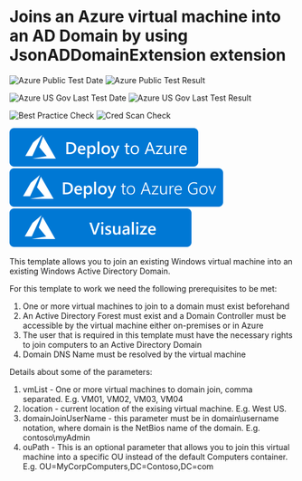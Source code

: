 # Joins an Azure virtual machine into an AD Domain by using JsonADDomainExtension extension

![Azure Public Test Date](https://azurequickstartsservice.blob.core.windows.net/badges/201-vm-domain-join-existing/PublicLastTestDate.svg)
![Azure Public Test Result](https://azurequickstartsservice.blob.core.windows.net/badges/201-vm-domain-join-existing/PublicDeployment.svg)

![Azure US Gov Last Test Date](https://azurequickstartsservice.blob.core.windows.net/badges/201-vm-domain-join-existing/FairfaxLastTestDate.svg)
![Azure US Gov Last Test Result](https://azurequickstartsservice.blob.core.windows.net/badges/201-vm-domain-join-existing/FairfaxDeployment.svg)

![Best Practice Check](https://azurequickstartsservice.blob.core.windows.net/badges/201-vm-domain-join-existing/BestPracticeResult.svg)
![Cred Scan Check](https://azurequickstartsservice.blob.core.windows.net/badges/201-vm-domain-join-existing/CredScanResult.svg)

[![Deploy To Azure](https://raw.githubusercontent.com/Azure/azure-quickstart-templates/master/1-CONTRIBUTION-GUIDE/images/deploytoazure.svg?sanitize=true)](https://portal.azure.com/#create/Microsoft.Template/uri/https%3A%2F%2Fraw.githubusercontent.com%2FAzure%2Fazure-quickstart-templates%2Fmaster%2F201-vm-domain-join-existing%2Fazuredeploy.json)  [![Deploy To Azure US Gov](https://raw.githubusercontent.com/Azure/azure-quickstart-templates/master/1-CONTRIBUTION-GUIDE/images/deploytoazuregov.svg?sanitize=true)](https://portal.azure.us/#create/Microsoft.Template/uri/https%3A%2F%2Fraw.githubusercontent.com%2FAzure%2Fazure-quickstart-templates%2Fmaster%2F201-vm-domain-join-existing%2Fazuredeploy.json)  [![Visualize](https://raw.githubusercontent.com/Azure/azure-quickstart-templates/master/1-CONTRIBUTION-GUIDE/images/visualizebutton.svg?sanitize=true)](http://armviz.io/#/?load=https%3A%2F%2Fraw.githubusercontent.com%2FAzure%2Fazure-quickstart-templates%2Fmaster%2F201-vm-domain-join-existing%2Fazuredeploy.json)

This template allows you to join an existing Windows virtual machine into an existing Windows Active Directory Domain.

For this template to work we need the following prerequisites to be met:

1. One or more virtual machines to join to a domain must exist beforehand
2. An Active Directory Forest must exist and a Domain Controller must be accessible by the virtual machine either on-premises or in Azure
3. The user that is required in this template must have the necessary rights to join computers to an Active Directory Domain
4. Domain DNS Name must be resolved by the virtual machine

Details about some of the parameters:

1. vmList - One or more virtual machines to domain join, comma separated. E.g. VM01, VM02, VM03, VM04
2. location - current location of the exising virtual machine. E.g. West US.
3. domainJoinUserName - this parameter must be in domain\username notation, where domain is the NetBios name of the domain. E.g. contoso\myAdmin
4. ouPath - This is an optional parameter that allows you to join this virtual machine into a specific OU instead of the default Computers container. E.g. OU=MyCorpComputers,DC=Contoso,DC=com
